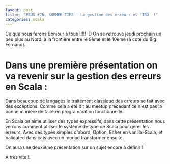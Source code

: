 ```yaml
---
layout: post
title:  "PSUG #76, SUMMER TIME ! La gestion des erreurs et 'TBD' !"
categories: scala
---
```


Ce que nous ferons
Bonjour à tous !!!!! :D
On se retrouve jeudi prochain un peu plus au Nord, à la frontière entre le 9ème et le 10ème (à coté du Big Fernand).

# Dans une première présentation on va revenir sur la gestion des erreurs en Scala :

Dans beaucoup de langages le traitement classique des erreurs se fait avec des exceptions. Comme cela a été dit au meetup précédant ce n'est pas la bonne manière de faire en programmation fonctionnelle.

En Scala on aime utiliser des types expressifs, dans cette présentation nous verrons comment utiliser le système de type de Scala pour gérer les erreurs. Avec des types simples d'abord, Option, Either en vanilla-Scala, et Validated dans cats avec un monad transformer ensuite.

On aura une deuxième présentation sur un sujet encore à définir !!

A très vite !!
